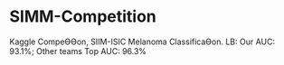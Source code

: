 # SIMM-Competition
Kaggle CompeƟƟon, SIIM-ISIC Melanoma ClassificaƟon. 
LB: Our AUC: 93.1%; Other teams Top AUC: 96.3%
